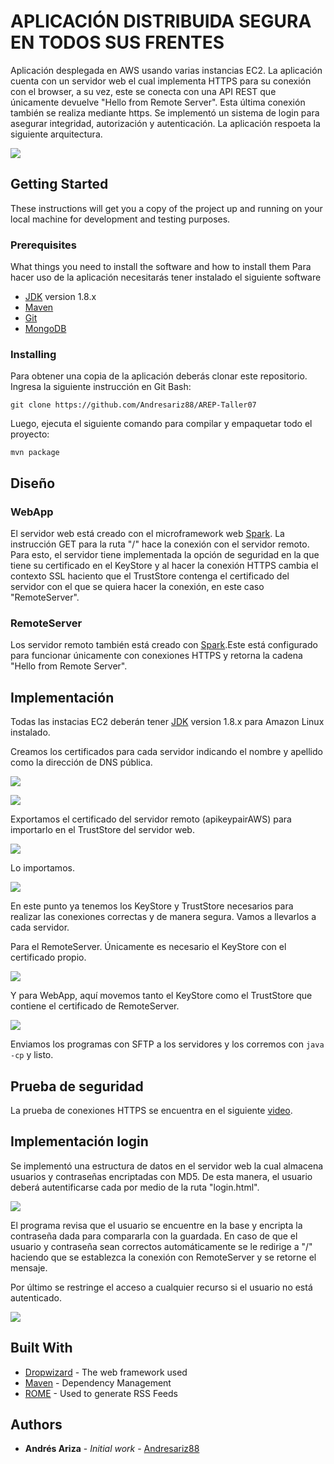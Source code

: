 # **APLICACIÓN DISTRIBUIDA SEGURA EN TODOS SUS FRENTES**

Aplicación desplegada en AWS usando varias instancias EC2. La aplicación cuenta con un servidor web el cual implementa HTTPS para su conexión con el browser, a su vez, este se conecta con una API REST que únicamente devuelve "Hello from Remote Server". Esta última conexión también se realiza mediante https. Se implementó un sistema de login para asegurar integridad, autorización y autenticación. La aplicación respoeta la siguiente arquitectura.

![](./img/img0.png)

## Getting Started

These instructions will get you a copy of the project up and running on your local machine for development and testing purposes.

### Prerequisites

What things you need to install the software and how to install them
Para hacer uso de la aplicación necesitarás tener instalado el siguiente software
- [JDK](https://docs.aws.amazon.com/es_es/corretto/latest/corretto-8-ug/amazon-linux-install.html) version 1.8.x
- [Maven](https://maven.apache.org/download.cgi)
- [Git](https://git-scm.com/downloads)
- [MongoDB](https://docs.aws.amazon.com/dms/latest/sbs/chap-mongodb2documentdb.02.html)


### Installing

Para obtener una copia de la aplicación deberás clonar este repositorio. Ingresa la siguiente instrucción en Git Bash:

```
git clone https://github.com/Andresariz88/AREP-Taller07
```

Luego, ejecuta el siguiente comando para compilar y empaquetar todo el proyecto:

```
mvn package
```


## **Diseño**
### WebApp
El servidor web está creado con el microframework web [Spark](https://sparkjava.com/). La instrucción GET para la ruta "/" hace la conexión con el servidor remoto. Para esto, el servidor tiene implementada la opción de seguridad en la que tiene su certificado en el KeyStore y al hacer la conexión HTTPS cambia el contexto SSL haciento que el TrustStore contenga el certificado del servidor con el que se quiera hacer la conexión, en este caso "RemoteServer".

### RemoteServer
Los servidor remoto también está creado con [Spark](https://sparkjava.com/).Este está configurado para funcionar únicamente con conexiones HTTPS y retorna la cadena "Hello from Remote Server".


## **Implementación**
Todas las instacias EC2 deberán tener [JDK](https://docs.aws.amazon.com/es_es/corretto/latest/corretto-8-ug/amazon-linux-install.html) version 1.8.x para Amazon Linux instalado.

Creamos los certificados para cada servidor indicando el nombre y apellido como la dirección de DNS pública.

![](./img/img1.png)

![](./img/img2.png)

Exportamos el certificado del servidor remoto (apikeypairAWS) para importarlo en el TrustStore del servidor web.

![](./img/img3.png)

Lo importamos.

![](./img/img4.png)

En este punto ya tenemos los KeyStore y TrustStore necesarios para realizar las conexiones correctas y de manera segura. Vamos a llevarlos a cada servidor.

Para el RemoteServer. Únicamente es necesario el KeyStore con el certificado propio.

![](./img/img5.png)

Y para WebApp, aquí movemos tanto el KeyStore como el TrustStore que contiene el certificado de RemoteServer.

![](./img/img6.png)

Enviamos los programas con SFTP a los servidores y los corremos con ```java -cp``` y listo.

## **Prueba de seguridad**

La prueba de conexiones HTTPS se encuentra en el siguiente [video](https://drive.google.com/file/d/14F5_osgBJiuuqkH9FLmufNQS-vbcga8F/view?usp=share_link).

## **Implementación login**

Se implementó una estructura de datos en el servidor web la cual almacena usuarios y contraseñas encriptadas con MD5. De esta manera, el usuario deberá autentificarse cada por medio de la ruta "login.html".

![](./img/img7.png)

El programa revisa que el usuario se encuentre en la base y encripta la contraseña dada para compararla con la guardada. En caso de que el usuario y contraseña sean correctos automáticamente se le redirige a "/" haciendo que se establezca la conexión con RemoteServer y se retorne el mensaje.

Por último se restringe el acceso a cualquier recurso si el usuario no está autenticado.

![](./img/img8.png)

## Built With

* [Dropwizard](http://www.dropwizard.io/1.0.2/docs/) - The web framework used
* [Maven](https://maven.apache.org/) - Dependency Management
* [ROME](https://rometools.github.io/rome/) - Used to generate RSS Feeds

## Authors

* **Andrés Ariza** - *Initial work* - [Andresariz88](https://github.com/Andresariz88)


